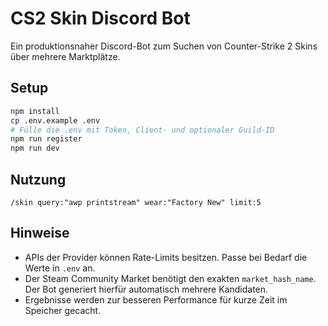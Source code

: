 # CS2 Skin Discord Bot

Ein produktionsnaher Discord-Bot zum Suchen von Counter-Strike 2 Skins über mehrere Marktplätze.

## Setup

```bash
npm install
cp .env.example .env
# Fülle die .env mit Token, Client- und optionaler Guild-ID
npm run register
npm run dev
```

## Nutzung

```text
/skin query:"awp printstream" wear:"Factory New" limit:5
```

## Hinweise

- APIs der Provider können Rate-Limits besitzen. Passe bei Bedarf die Werte in `.env` an.
- Der Steam Community Market benötigt den exakten `market_hash_name`. Der Bot generiert hierfür automatisch mehrere Kandidaten.
- Ergebnisse werden zur besseren Performance für kurze Zeit im Speicher gecacht.
